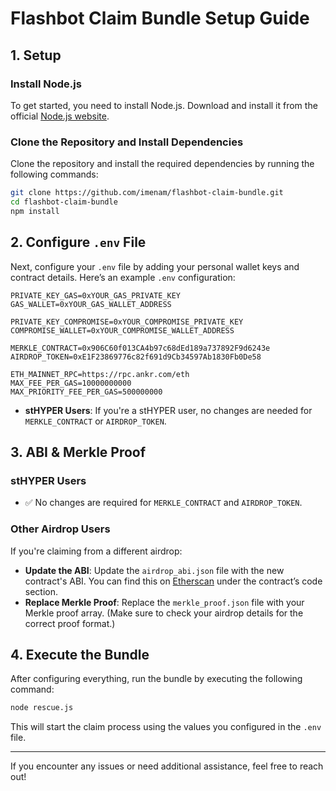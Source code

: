 
# Flashbot Claim Bundle Setup Guide

## 1. **Setup**

### Install Node.js
To get started, you need to install Node.js. Download and install it from the official [Node.js website](https://nodejs.org/en/download).

### Clone the Repository and Install Dependencies
Clone the repository and install the required dependencies by running the following commands:

```bash
git clone https://github.com/imenam/flashbot-claim-bundle.git
cd flashbot-claim-bundle
npm install
```

## 2. **Configure `.env` File**

Next, configure your `.env` file by adding your personal wallet keys and contract details. Here’s an example `.env` configuration:

```plaintext
PRIVATE_KEY_GAS=0xYOUR_GAS_PRIVATE_KEY
GAS_WALLET=0xYOUR_GAS_WALLET_ADDRESS

PRIVATE_KEY_COMPROMISE=0xYOUR_COMPROMISE_PRIVATE_KEY
COMPROMISE_WALLET=0xYOUR_COMPROMISE_WALLET_ADDRESS

MERKLE_CONTRACT=0x906C60f013CA4b97c68dEd189a737892F9d6243e
AIRDROP_TOKEN=0xE1F23869776c82f691d9Cb34597Ab1830Fb0De58

ETH_MAINNET_RPC=https://rpc.ankr.com/eth
MAX_FEE_PER_GAS=10000000000
MAX_PRIORITY_FEE_PER_GAS=500000000
```

- **stHYPER Users**: If you're a stHYPER user, no changes are needed for `MERKLE_CONTRACT` or `AIRDROP_TOKEN`.

## 3. **ABI & Merkle Proof**

### stHYPER Users
- ✅ No changes are required for `MERKLE_CONTRACT` and `AIRDROP_TOKEN`.

### Other Airdrop Users
If you're claiming from a different airdrop:
- **Update the ABI**: Update the `airdrop_abi.json` file with the new contract's ABI. You can find this on [Etherscan](https://etherscan.io) under the contract’s code section.
- **Replace Merkle Proof**: Replace the `merkle_proof.json` file with your Merkle proof array. (Make sure to check your airdrop details for the correct proof format.)

## 4. **Execute the Bundle**

After configuring everything, run the bundle by executing the following command:

```bash
node rescue.js
```

This will start the claim process using the values you configured in the `.env` file.

---

If you encounter any issues or need additional assistance, feel free to reach out!
